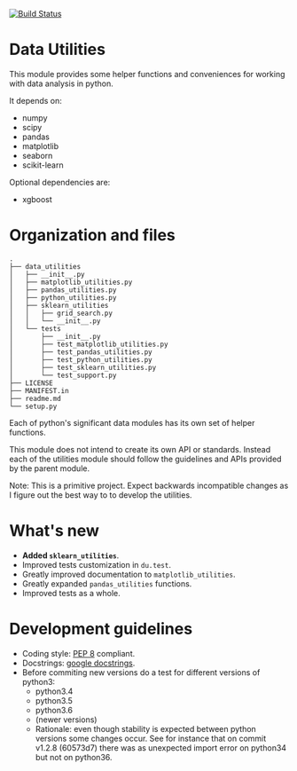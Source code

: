 [![Build Status](https://travis-ci.org/fmv1992/data_utilities.svg?branch=master)](https://travis-ci.org/fmv1992/data_utilities)

# Data Utilities

This module provides some helper functions and conveniences for working with
data analysis in python.

It depends on:

* numpy
* scipy
* pandas
* matplotlib
* seaborn
* scikit-learn

Optional dependencies are:

* xgboost

# Organization and files

    .
    ├── data_utilities
    │   ├── __init__.py
    │   ├── matplotlib_utilities.py
    │   ├── pandas_utilities.py
    │   ├── python_utilities.py
    │   ├── sklearn_utilities
    │   │   ├── grid_search.py
    │   │   └── __init__.py
    │   └── tests
    │       ├── __init__.py
    │       ├── test_matplotlib_utilities.py
    │       ├── test_pandas_utilities.py
    │       ├── test_python_utilities.py
    │       ├── test_sklearn_utilities.py
    │       └── test_support.py
    ├── LICENSE
    ├── MANIFEST.in
    ├── readme.md
    └── setup.py

Each of python's significant data modules has its own set of helper functions.

This module does not intend to create its own API or standards. Instead each of
the utilities module should follow the guidelines and APIs provided by the
parent module.

Note: This is a primitive project. Expect backwards incompatible changes as I
figure out the best way to to develop the utilities.

# What's new

* **Added `sklearn_utilities`**.
* Improved tests customization in `du.test`.
* Greatly improved documentation to `matplotlib_utilities`.
* Greatly expanded `pandas_utilities` functions.
* Improved tests as a whole.

# Development guidelines

* Coding style: [PEP 8](https://www.python.org/dev/peps/pep-0008/) compliant.
* Docstrings: [google docstrings](http://sphinxcontrib-napoleon.readthedocs.io/en/latest/example_google.html).
* Before commiting new versions do a test for different versions of python3:
    * python3.4
    * python3.5
    * python3.6
    * (newer versions)
    * Rationale: even though stability is expected between python versions some
      changes occur. See for instance that on commit v1.2.8 (60573d7) there was
      as unexpected import error on python34 but not on python36.
